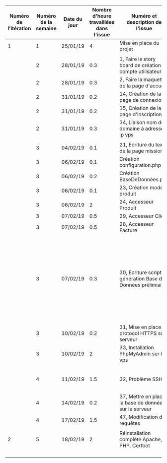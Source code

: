 | Numéro de l'itération | Numéro de la semaine | Date du jour | Nombre d'heure travaillées dans l'issue | Numéro et description de l'issue                           | Lien de l'issue dans GitHub                               | Liste des commentaires pertinents dans les commits de l'issue                                                                                                                                              | Un lien cliquable vers la page en ligne ou le document dans GitHub                                   |
|-----------------------|----------------------|--------------|-----------------------------------------|------------------------------------------------------------|-----------------------------------------------------------|------------------------------------------------------------------------------------------------------------------------------------------------------------------------------------------------------------|------------------------------------------------------------------------------------------------------|
| 1                     | 1                    | 25/01/19     | 4                                       | Mise en place du projet                                    |                                                           |                                                                                                                                                                                                            |                                                                                                      |
|                       |                      |              |                                         |                                                            |                                                           |                                                                                                                                                                                                            |                                                                                                      |
|                       | 2                    | 28/01/19     | 0.3                                     | 1, Faire le story board de création de compte utilisateur  | https://github.com/cegepmatane/AcheteTaBaguette/issues/1  |                                                                                                                                                                                                            | https://github.com/cegepmatane/AcheteTaBaguette/blob/master/documentation/Documentation.md           |
|                       | 2                    | 28/01/19     | 0.3                                     | 2, Faire la maquette de la page d'accueil                  | https://github.com/cegepmatane/AcheteTaBaguette/issues/2  |                                                                                                                                                                                                            | https://github.com/cegepmatane/AcheteTaBaguette/blob/master/documentation/Documentation.md           |
|                       | 2                    | 31/01/19     | 0.2                                     | 14, Création de la page de connexion                       | https://github.com/cegepmatane/AcheteTaBaguette/issues/14 |                                                                                                                                                                                                            |                                                                                                      |
|                       | 2                    | 31/01/19     | 0.2                                     | 15, Création de la page d'inscription                      | https://github.com/cegepmatane/AcheteTaBaguette/issues/15 |                                                                                                                                                                                                            |                                                                                                      |
|                       | 2                    | 31/01/19     | 0.3                                     | 34, Liaison nom de domaine à adresse ip vps                | https://github.com/cegepmatane/AcheteTaBaguette/issues/34 |                                                                                                                                                                                                            |                                                                                                      |
|                       |                      |              |                                         |                                                            |                                                           |                                                                                                                                                                                                            |                                                                                                      |
|                       | 3                    | 04/02/19     | 0.1                                     | 21, Ecriture du texte de la page mission                   | https://github.com/cegepmatane/AcheteTaBaguette/issues/21 |                                                                                                                                                                                                            | https://github.com/cegepmatane/AcheteTaBaguette/blob/master/documentation/Texte%20page%20Mission.txt |
|                       | 3                    | 06/02/19     | 0.1                                     | Création configuration.php                                 | /                                                         |                                                                                                                                                                                                            |                                                                                                      |
|                       | 3                    | 06/02/19     | 0.2                                     | Création BaseDeDonnées.php                                 | /                                                         |                                                                                                                                                                                                            |                                                                                                      |
|                       | 3                    | 06/02/19     | 0.1                                     | 23, Création modele produit                                | https://github.com/cegepmatane/AcheteTaBaguette/issues/23 |                                                                                                                                                                                                            |                                                                                                      |
|                       | 3                    | 06/02/19     | 2                                       | 24, Accesseur Produit                                      | https://github.com/cegepmatane/AcheteTaBaguette/issues/24 |                                                                                                                                                                                                            |                                                                                                      |
|                       | 3                    | 07/02/19     | 0.5                                     | 29, Accesseur Client                                       | https://github.com/cegepmatane/AcheteTaBaguette/issues/29 |                                                                                                                                                                                                            |                                                                                                      |
|                       | 3                    | 07/02/19     | 0.5                                     | 28, Accesseur Facture                                      | https://github.com/cegepmatane/AcheteTaBaguette/issues/28 |                                                                                                                                                                                                            |                                                                                                      |
|                       | 3                    | 07/02/19     | 0.3                                     | 30, Ecriture script génération Base de Données prélimiaire | https://github.com/cegepmatane/AcheteTaBaguette/issues/30 | ATTENTION ! Intégrer ce script à MySQL pourrait provoquer des erreurs à cause des différences syntaxiques avec SQL Server, si c'est le cas il faudra probablement modifier IDENTITY(1,1) en AUTO_INCREMENT |                                                                                                      |
|                       | 3                    | 10/02/19     | 0.2                                     | 31, Mise en place du protocol HTTPS sur serveur            | https://github.com/cegepmatane/AcheteTaBaguette/issues/31 |                                                                                                                                                                                                            |                                                                                                      |
|                       | 3                    | 10/02/19     | 2                                       | 33, Installation PhpMyAdmin sur le vps                     | https://github.com/cegepmatane/AcheteTaBaguette/issues/33 |                                                                                                                                                                                                            |                                                                                                      |
|                       |                      |              |                                         |                                                            |                                                           |                                                                                                                                                                                                            |                                                                                                      |
|                       | 4                    | 11/02/19     | 1.5                                     | 32, Problème SSH                                           | https://github.com/cegepmatane/AcheteTaBaguette/issues/32 | Il faudrait réinstaller complètement le certificat.                                                                                                                                                        |                                                                                                      |
|                       | 4                    | 14/02/19     | 0.2                                     | 37, Mettre en place la base de données sur le serveur      | https://github.com/cegepmatane/AcheteTaBaguette/issues/37 |                                                                                                                                                                                                            |                                                                                                      |
|                       | 4                    | 17/02/19     | 1.5                                     | 47, Modification des requêtes                              | https://github.com/cegepmatane/AcheteTaBaguette/issues/47 |                                                                                                                                                                                                            |                                                                                                      |
|                       |                      |              |                                         |                                                            |                                                           |                                                                                                                                                                                                            |                                                                                                      |
| 2                     | 5                    | 18/02/19     | 2                                       | Réinstallation complète Apache, PHP, Certbot               |                                                           |                                                                                                                                                                                                            |                                                                                                      |
|                       |                      |              |                                         |                                                            |                                                           |                                                                                                                                                                                                            |                                                                                                      |
|                       |                      |              |                                         |                                                            |                                                           |                                                                                                                                                                                                            |                                                                                                      |
|                       |                      |              |                                         |                                                            |                                                           |                                                                                                                                                                                                            |                                                                                                      |
|                       |                      |              |                                         |                                                            |                                                           |                                                                                                                                                                                                            |                                                                                                      |